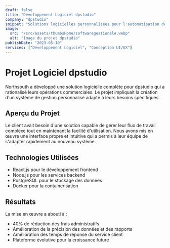 ```yaml
---
draft: false
title: "Développement Logiciel dpstudio"
company: "dpstudio"
snippet: "Solutions logicielles personnalisées pour l'automatisation des entreprises"
image:
  src: "/src/assets/thumbsHome/softwaregestionale.webp"
  alt: "Image du projet dpstudio"
publishDate: "2023-05-10"
services: ["Développement Logiciel", "Conception UI/UX"]
---
```


# Projet Logiciel dpstudio

Northsouth a développé une solution logicielle complète pour dpstudio qui a rationalisé leurs opérations commerciales. Le projet impliquait la création d'un système de gestion personnalisé adapté à leurs besoins spécifiques.

## Aperçu du Projet

Le client avait besoin d'une solution capable de gérer leur flux de travail complexe tout en maintenant la facilité d'utilisation. Nous avons mis en œuvre une interface propre et intuitive qui a permis à leur équipe de s'adapter rapidement au nouveau système.

## Technologies Utilisées

- React.js pour le développement frontend
- Node.js pour les services backend
- PostgreSQL pour le stockage des données
- Docker pour la containerisation

## Résultats

La mise en œuvre a abouti à :

- 40% de réduction des frais administratifs
- Amélioration de la précision des données et des rapports
- Amélioration des temps de réponse du service client
- Plateforme évolutive pour la croissance future
